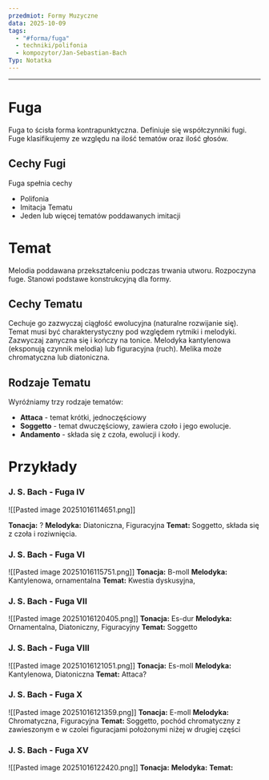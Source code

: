 ```yaml
---
przedmiot: Formy Muzyczne
data: 2025-10-09
tags:
  - "#forma/fuga"
  - techniki/polifonia
  - kompozytor/Jan-Sebastian-Bach
Typ: Notatka
---
```

---
# Fuga
Fuga to ścisła forma kontrapunktyczna. Definiuje się współczynniki fugi.
Fuge klasifikujemy ze względu na ilość tematów oraz ilość głosów.
## Cechy Fugi
Fuga spełnia cechy
- Polifonia
- Imitacja Tematu
- Jeden lub więcej tematów poddawanych imitacji
# Temat 
Melodia poddawana przekształceniu podczas trwania utworu. Rozpoczyna fuge. Stanowi podstawe konstrukcyjną dla formy.
## Cechy Tematu
Cechuje go zazwyczaj ciągłość ewolucyjna (naturalne rozwijanie się). Temat musi być charakterystyczny pod względem rytmiki i melodyki. Zazwyczaj zanyczna się i kończy na tonice. Melodyka kantylenowa (eksponują czynnik melodia) lub figuracyjna (ruch).
Melika może chromatyczna lub diatoniczna.
## Rodzaje Tematu
Wyróźniamy trzy rodzaje tematów:
- **Attaca** - temat krótki, jednoczęściowy
- **Soggetto** - temat dwuczęściowy, zawiera czoło i jego ewolucje.  
- **Andamento** - składa się z czoła, ewolucji i kody.  

# Przykłady 
### J. S. Bach - Fuga IV
![[Pasted image 20251016114651.png]]

**Tonacja:** ?
**Melodyka:** Diatoniczna, Figuracyjna
**Temat:** Soggetto, składa się z czoła i roziwnięcia. 

### J. S. Bach - Fuga VI
![[Pasted image 20251016115751.png]]
**Tonacja:** B-moll
**Melodyka:** Kantylenowa, ornamentalna
**Temat:** Kwestia dyskusyjna, 

### J. S. Bach - Fuga VII
![[Pasted image 20251016120405.png]]
**Tonacja:** Es-dur
**Melodyka:** Ornamentalna, Diatoniczny,  Figuracyjny
**Temat:** Soggetto

### J. S. Bach - Fuga VIII
![[Pasted image 20251016121051.png]]
**Tonacja:** Es-moll
**Melodyka:** Kantylenowa, Diatoniczna
**Temat:** Attaca?
### J. S. Bach - Fuga X
![[Pasted image 20251016121359.png]]
**Tonacja:** E-moll
**Melodyka:** Chromatyczna, Figuracyjna
**Temat:** Soggetto, pochód chromatyczny z zawieszonym e w czolei figuracjami położonymi niżej w drugiej części
### J. S. Bach - Fuga XV
![[Pasted image 20251016122420.png]]
**Tonacja:** 
**Melodyka:** 
**Temat:** 